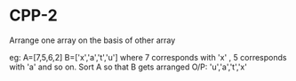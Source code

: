 # CPP-2
Arrange one array on the basis of other array


eg: A=[7,5,6,2]
    B=['x','a','t','u']
    where 7 corresponds with 'x' , 5 corresponds with 'a' and so on.
    Sort A so that B gets arranged
    O/P: 'u','a','t','x'
